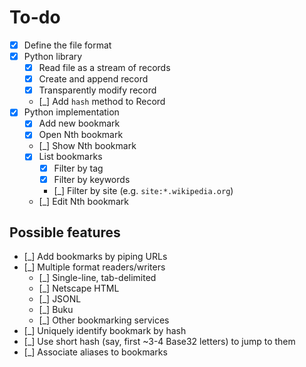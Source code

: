 # To-do

- [x] Define the file format
- [X] Python library
  - [X] Read file as a stream of records
  - [X] Create and append record
  - [X] Transparently modify record
  - [_] Add `hash` method to Record
- [x] Python implementation
  - [x] Add new bookmark
  - [x] Open Nth bookmark
  - [_] Show Nth bookmark
  - [x] List bookmarks
    - [x] Filter by tag
    - [x] Filter by keywords
    - [_] Filter by site (e.g. `site:*.wikipedia.org`)
  - [_] Edit Nth bookmark

## Possible features

- [_] Add bookmarks by piping URLs
- [_] Multiple format readers/writers
  - [_] Single-line, tab-delimited
  - [_] Netscape HTML
  - [_] JSONL
  - [_] Buku
  - [_] Other bookmarking services
- [_] Uniquely identify bookmark by hash
- [_] Use short hash (say, first ~3-4 Base32 letters) to jump to them
- [_] Associate aliases to bookmarks
